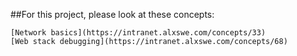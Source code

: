 ##For this project, please look at these concepts:
```
[Network basics](https://intranet.alxswe.com/concepts/33)
[Web stack debugging](https://intranet.alxswe.com/concepts/68)
```